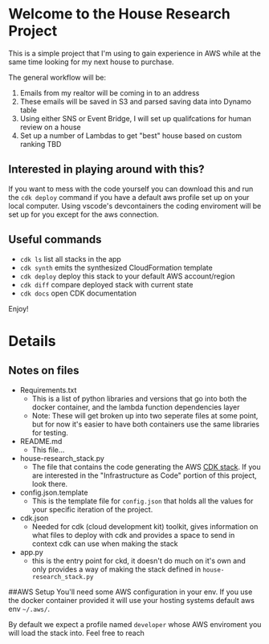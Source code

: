 # Welcome to the House Research Project
This is a simple project that I'm using to gain experience in AWS while at the same time looking for my next house to purchase. 

The general workflow will be:

1. Emails from my realtor will be coming in to an address 
2. These emails will be saved in S3 and parsed saving data into Dynamo table
3. Using either SNS or Event Bridge, I will set up qualifcations for human review on a house
4. Set up a number of Lambdas to get "best" house based on custom ranking TBD

## Interested in playing around with this?
If you want to mess with the code yourself you can download this and run the `cdk deploy` command if you have a default aws profile set up on your local computer. Using vscode's devcontainers the coding enviroment will be set up for you except for the aws connection.  

## Useful commands

 * `cdk ls`          list all stacks in the app
 * `cdk synth`       emits the synthesized CloudFormation template
 * `cdk deploy`      deploy this stack to your default AWS account/region
 * `cdk diff`        compare deployed stack with current state
 * `cdk docs`        open CDK documentation

Enjoy!


# Details
## Notes on files
- Requirements.txt
    - This is a list of python libraries and versions that go into both the docker container, and the lambda function dependencies layer
    - Note: These will get broken up into two seperate files at some point, but for now it's easier to have both containers use the same libraries for testing.
- README.md
    - This file...
- house-research_stack.py
    - The file that contains the code generating the AWS [CDK stack](https://docs.aws.amazon.com/cdk/v2/guide/stacks.html). If you are interested in the "Infrastructure as Code" portion of this project, look there.
- config.json.template
    - This is the template file for `config.json` that holds all the values for your specific iteration of the project.
- cdk.json
    - Needed for cdk (cloud development kit) toolkit, gives information on what files to deploy with cdk and provides a space to send in context cdk can use when making the stack
- app.py 
    - this is the entry point for ckd, it doesn't do much on it's own and only provides a way of making the stack defined in `house-research_stack.py`

##AWS Setup
You'll need some AWS configuration in your env. If you use the docker container provided it will use your hosting systems default aws env `~/.aws/`.

By default we expect a profile named `developer` whose AWS enviroment you will load the stack into. Feel free to reach 
